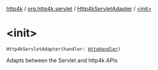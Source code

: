 [http4k](../../index.md) / [org.http4k.servlet](../index.md) / [Http4kServletAdapter](index.md) / [&lt;init&gt;](./-init-.md)

# &lt;init&gt;

`Http4kServletAdapter(handler: `[`HttpHandler`](../../org.http4k.core/-http-handler.md)`)`

Adapts between the Servlet and http4k APIs


